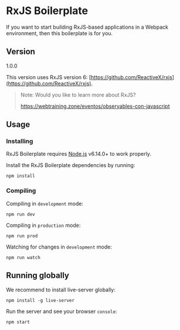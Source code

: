 # RxJS Boilerplate

If you want to start building RxJS-based applications in a Webpack 
environment, then this boilerplate is for you.

## Version
1.0.0

This version uses RxJS version 6: [https://github.com/ReactiveX/rxjs](https://github.com/ReactiveX/rxjs).

> Note:
> Would you like to learn more about RxJS?
>
> https://webtraining.zone/eventos/observables-con-javascript

## Usage

### Installing

RxJS Boilerplate requires [Node.js](https://nodejs.org/en/) v6.14.0+ to work properly.

Install the RxJS Boilerplate dependencies by running:

```
npm install
```

### Compiling

Compiling in `development` mode:
```
npm run dev
```

Compiling in `production` mode:
```
npm run prod
```

Watching for changes in `development` mode:
```
npm run watch
```

## Running globally

We recommend to install live-server globally:
```
npm install -g live-server
```

Run the server and see your browser `console`:
```
npm start
```
